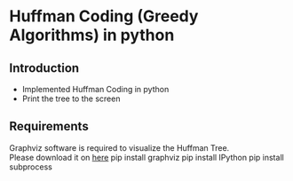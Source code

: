 Huffman Coding (Greedy Algorithms) in python
========================

## Introduction

* Implemented Huffman Coding in python 
* Print the tree to the screen


## Requirements
Graphviz software is required to visualize the Huffman Tree.  
Please download it on [here](http://www.graphviz.org)
pip install graphviz
pip install IPython
pip install subprocess




